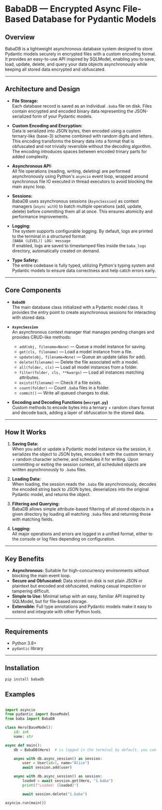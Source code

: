 # BabaDB — Encrypted Async File-Based Database for Pydantic Models

## Overview

BabaDB is a lightweight asynchronous database system designed to store Pydantic models securely in encrypted files with a custom encoding format. It provides an easy-to-use API inspired by SQLModel, enabling you to save, load, update, delete, and query your data objects asynchronously while keeping all stored data encrypted and obfuscated.

---

## Architecture and Design

- **File Storage:**  
  Each database record is saved as an individual `.baba` file on disk. Files contain encrypted and encoded binary data representing the JSON-serialized form of your Pydantic models.

- **Custom Encoding and Encryption:**  
  Data is serialized into JSON bytes, then encoded using a custom ternary-like (base-3) scheme combined with random digits and letters. This encoding transforms the binary data into a format that is obfuscated and not trivially reversible without the decoding algorithm. The encoding introduces spaces between encoded trinary parts for added complexity.

- **Asynchronous API:**  
  All file operations (reading, writing, deleting) are performed asynchronously using Python's `asyncio` event loop, wrapped around synchronous file IO executed in thread executors to avoid blocking the main async loop.

- **Sessions:**  
  BabaDB uses asynchronous sessions (`AsyncSession`) as context managers (`async with`) to batch multiple operations (add, update, delete) before committing them all at once. This ensures atomicity and performance improvements.

- **Logging:**  
  The system supports configurable logging. By default, logs are printed to the terminal in a structured format:  
  `[BABA (LEVEL)] LOG: message`  
  If enabled, logs are saved to timestamped files inside the `baba_logs` directory, automatically created on demand.

- **Type Safety:**  
  The entire codebase is fully typed, utilizing Python's typing system and Pydantic models to ensure data correctness and help catch errors early.

---

## Core Components

- **`BabaDB`**  
  The main database class initialized with a Pydantic model class. It provides the entry point to create asynchronous sessions for interacting with stored data.

- **`AsyncSession`**  
  An asynchronous context manager that manages pending changes and provides CRUD-like methods:  
  - `add(obj, filename=None)` — Queue a model instance for saving.  
  - `get(cls, filename)` — Load a model instance from a file.  
  - `update(obj, filename=None)` — Queue an update (alias for add).  
  - `delete(filename)` — Delete the file associated with a model.  
  - `all(folder, cls)` — Load all model instances from a folder.  
  - `filter(folder, cls, **kwargs)` — Load all instances matching attributes.  
  - `exists(filename)` — Check if a file exists.  
  - `count(folder)` — Count `.baba` files in a folder.  
  - `commit()` — Write all queued changes to disk.

- **Encoding and Decoding Functions (`encrypt.py`)**  
  Custom methods to encode bytes into a ternary + random chars format and decode back, adding a layer of obfuscation to the stored data.

---

## How It Works

1. **Saving Data:**  
   When you add or update a Pydantic model instance via the session, it serializes the object to JSON bytes, encodes it with the custom ternary + random character scheme, and schedules it for writing. Upon committing or exiting the session context, all scheduled objects are written asynchronously to `.baba` files.

2. **Loading Data:**  
   When loading, the session reads the `.baba` file asynchronously, decodes the encoded string back to JSON bytes, deserializes into the original Pydantic model, and returns the object.

3. **Filtering and Querying:**  
   BabaDB allows simple attribute-based filtering of all stored objects in a given directory by loading all matching `.baba` files and returning those with matching fields.

4. **Logging:**  
   All major operations and errors are logged in a unified format, either to the console or log files depending on configuration.

---

## Key Benefits

- **Asynchronous:** Suitable for high-concurrency environments without blocking the main event loop.  
- **Secure and Obfuscated:** Data stored on disk is not plain JSON or plaintext but encoded and obfuscated, making casual inspection or tampering difficult.  
- **Simple to Use:** Minimal setup with an easy, familiar API inspired by SQLModel, but for file-based storage.  
- **Extensible:** Full type annotations and Pydantic models make it easy to extend and integrate with other Python tools.

---

## Requirements

- Python 3.8+  
- `pydantic` library

---

## Installation

```bash
pip install babadb
```

## Examples

```python

import asyncio
from pydantic import BaseModel
from baba import BabaDB

class Hero(BaseModel):
    id: int
    name: str

async def main():
    db = BabaDB(Hero)  # is logged in the terminal by default. you can pass the logging = True parameter to the class and all logs will be saved in the baba_logs folder

    async with db.async_session() as session:
        user = User(id=1, name="Alice")
        await session.add(user)

    async with db.async_session() as session:
        loaded = await session.get(Hero, "1.baba")
        print(f"Loaded: {loaded}")

        await session.delete("1.baba")

asyncio.run(main())


```